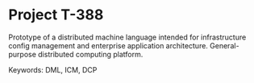 # Project T-388

Prototype of a distributed machine language intended for
infrastructure config management and enterprise application
architecture.  General-purpose distributed computing platform.

Keywords: DML, ICM, DCP

